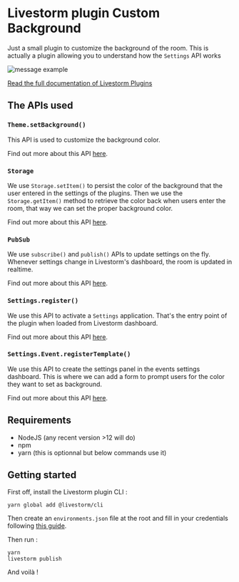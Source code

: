 # Livestorm plugin Custom Background

Just a small plugin to customize the background of the room.
This is actually a plugin allowing you to understand how the `Settings` API works

![message example](https://github.com/livestorm/livestorm-plugins-examples/blob/master/custom-background/animation.gif?raw=true)

[Read the full documentation of Livestorm Plugins](https://github.com/livestorm/livestorm-plugin)

## The APIs used

### `Theme.setBackground()`

This API is used to customize the background color.

Find out more about this API [here](https://developers.livestorm.co/docs/theme#setbackground).

### `Storage`

We use `Storage.setItem()` to persist the color of the background that the user entered in the settings of the plugins.
Then we use the `Storage.getItem()` method to retrieve the color back when users enter the room, that way we can set the proper background color.

Find out more about this API [here](https://developers.livestorm.co/docs/storage).

### `PubSub`

We use `subscribe()` and `publish()` APIs to update settings on the fly.
Whenever settings change in Livestorm's dashboard, the room is updated in realtime.  

Find out more about this API [here](https://developers.livestorm.co/docs/pubsub).

### `Settings.register()`

We use this API to activate a `Settings` application. That's the entry point of the plugin when loaded from Livestorm dashboard.

Find out more about this API [here](https://developers.livestorm.co/docs/settings#register).

### `Settings.Event.registerTemplate()`

We use this API to create the settings panel in the events settings dashboard. 
This is where we can add a form to prompt users for the color they want to set as background.

Find out more about this API [here](https://developers.livestorm.co/docs/settings).


## Requirements

- NodeJS (any recent version >12 will do)
- npm
- yarn (this is optionnal but below commands use it)

## Getting started

First off, install the Livestorm plugin CLI : 

```
yarn global add @livestorm/cli
```

Then create an `environments.json` file at the root and fill in your credentials following [this guide](https://developers.livestorm.co/docs/managing-environments).

Then run :
```
yarn
livestorm publish
```

And voilà !

